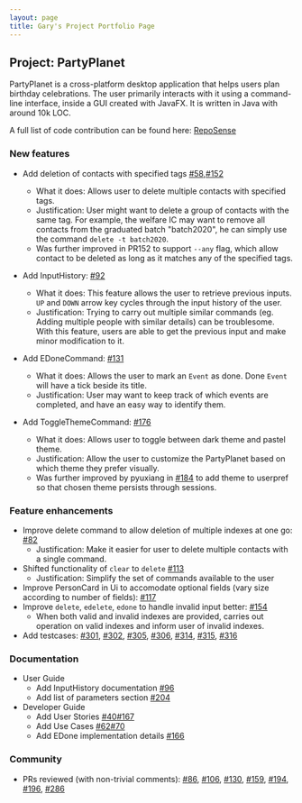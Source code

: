 ```yaml
---
layout: page
title: Gary's Project Portfolio Page
---
```


## Project: PartyPlanet

PartyPlanet is a cross-platform desktop application that helps users plan birthday celebrations.
The user primarily interacts with it using a command-line interface, inside a GUI created with JavaFX.
It is written in Java with around 10k LOC.

A full list of code contribution can be found here:
[RepoSense](https://nus-cs2103-ay2021s2.github.io/tp-dashboard/?search=garyljj&breakdown=true)

### New features

- Add deletion of contacts with specified tags [\#58](https://github.com/AY2021S2-CS2103-W16-3/tp/pull/58),[\#152](https://github.com/AY2021S2-CS2103-W16-3/tp/pull/152)
  * What it does: Allows user to delete multiple contacts with specified tags.
  * Justification: User might want to delete a group of contacts with the same tag. For example, the welfare IC may want to remove all contacts from the graduated batch "batch2020", he can simply use the command `delete -t batch2020`.
  * Was further improved in PR152 to support `--any` flag, which allow contact to be deleted as long as it matches any of the specified tags.

- Add InputHistory: [\#92](https://github.com/AY2021S2-CS2103-W16-3/tp/pull/92)
  * What it does: This feature allows the user to retrieve previous inputs.<br>
  `UP` and `DOWN` arrow key cycles through the input history of the user.
  * Justification: Trying to carry out multiple similar commands (eg. Adding multiple people with similar details) can be troublesome. With this feature, users are able to get the previous input and make minor modification to it.

- Add EDoneCommand: [\#131](https://github.com/AY2021S2-CS2103-W16-3/tp/pull/131)
  * What it does: Allows the user to mark an `Event` as done. Done `Event` will have a tick beside its title.
  * Justification: User may want to keep track of which events are completed, and have an easy way to identify them.

- Add ToggleThemeCommand: [\#176](https://github.com/AY2021S2-CS2103-W16-3/tp/pull/176)
  * What it does: Allows user to toggle between dark theme and pastel theme.
  * Justification: Allow the user to customize the PartyPlanet based on which theme they prefer visually.
  * Was further improved by pyuxiang in [\#184](https://github.com/AY2021S2-CS2103-W16-3/tp/pull/184) to add theme to userpref so that chosen theme persists through sessions.

### Feature enhancements

- Improve delete command to allow deletion of multiple indexes at one go: [\#82](https://github.com/AY2021S2-CS2103-W16-3/tp/pull/82)
  * Justification: Make it easier for user to delete multiple contacts with a single command.
- Shifted functionality of `clear` to `delete` [\#113](https://github.com/AY2021S2-CS2103-W16-3/tp/pull/113)
  * Justification: Simplify the set of commands available to the user
- Improve PersonCard in Ui to accomodate optional fields (vary size according to number of fields): [\#117](https://github.com/AY2021S2-CS2103-W16-3/tp/pull/117)
- Improve `delete`, `edelete`, `edone` to handle invalid input better: [\#154](https://github.com/AY2021S2-CS2103-W16-3/tp/pull/154)
  * When both valid and invalid indexes are provided, carries out operation on valid indexes and inform user of invalid indexes.
- Add testcases:
  [\#301](https://github.com/AY2021S2-CS2103-W16-3/tp/pull/301),
  [\#302](https://github.com/AY2021S2-CS2103-W16-3/tp/pull/302),
  [\#305](https://github.com/AY2021S2-CS2103-W16-3/tp/pull/305),
  [\#306](https://github.com/AY2021S2-CS2103-W16-3/tp/pull/306),
  [\#314](https://github.com/AY2021S2-CS2103-W16-3/tp/pull/314),
  [\#315](https://github.com/AY2021S2-CS2103-W16-3/tp/pull/315),
  [\#316](https://github.com/AY2021S2-CS2103-W16-3/tp/pull/316)

### Documentation

- User Guide
  - Add InputHistory documentation [\#96](https://github.com/AY2021S2-CS2103-W16-3/tp/pull/96)
  - Add list of parameters section [\#204](https://github.com/AY2021S2-CS2103-W16-3/tp/pull/204)
- Developer Guide
  - Add User Stories [\#40](https://github.com/AY2021S2-CS2103-W16-3/tp/pull/40)[\#167](https://github.com/AY2021S2-CS2103-W16-3/tp/pull/167)
  - Add Use Cases [\#62](https://github.com/AY2021S2-CS2103-W16-3/tp/pull/62)[\#70](https://github.com/AY2021S2-CS2103-W16-3/tp/pull/70)
  - Add EDone implementation details [\#166](https://github.com/AY2021S2-CS2103-W16-3/tp/pull/166)

### Community

- PRs reviewed (with non-trivial comments):
  [\#86](https://github.com/AY2021S2-CS2103-W16-3/tp/pull/86),
  [\#106](https://github.com/AY2021S2-CS2103-W16-3/tp/pull/106),
  [\#130](https://github.com/AY2021S2-CS2103-W16-3/tp/pull/130),
  [\#159](https://github.com/AY2021S2-CS2103-W16-3/tp/pull/159),
  [\#194](https://github.com/AY2021S2-CS2103-W16-3/tp/pull/194),
  [\#196](https://github.com/AY2021S2-CS2103-W16-3/tp/pull/196),
  [\#286](https://github.com/AY2021S2-CS2103-W16-3/tp/pull/286)

